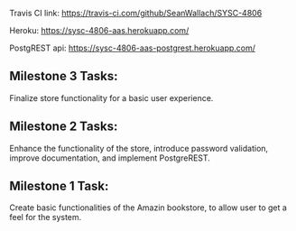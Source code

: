 
Travis CI link:
https://travis-ci.com/github/SeanWallach/SYSC-4806

Heroku:
https://sysc-4806-aas.herokuapp.com/

PostgREST api: 
https://sysc-4806-aas-postgrest.herokuapp.com/

## Milestone 3 Tasks:
   
   Finalize store functionality for a basic user experience.

## Milestone 2 Tasks:
   
   Enhance the functionality of the store, introduce password validation, improve documentation, and implement PostgreREST.    
    
## Milestone 1 Task:
    
   Create basic functionalities of the Amazin bookstore, to allow user to get a feel for the system.



